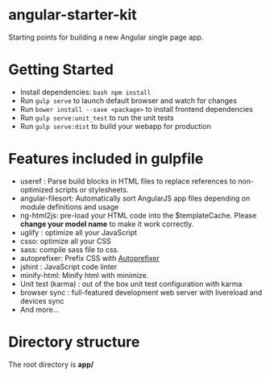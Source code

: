 # angular-starter-kit
Starting points for building a new Angular single page app.

# Getting Started

- Install dependencies: `bash npm install`
- Run `gulp serve` to launch default browser and watch for changes
- Run `bower install --save <package>` to install frontend dependencies
- Run `gulp serve:unit_test` to run the unit tests
- Run `gulp serve:dist` to build your webapp for production 

# Features included in gulpfile
- useref : Parse build blocks in HTML files to replace references to non-optimized scripts or stylesheets.
- angular-filesort: Automatically sort AngularJS app files depending on module definitions and usage
- ng-html2js: pre-load your HTML code into the $templateCache. Please **change your model name** to make it work correctly.
- uglify : optimize all your JavaScript
- csso: optimize all your CSS
- sass: compile sass file to css.
- autoprefixer: Prefix CSS with [Autoprefixer](https://github.com/postcss/autoprefixer-core)
- jshint : JavaScript code linter
- minify-html: Minify html with minimize.
- Unit test (karma) : out of the box unit test configuration with karma
- browser sync : full-featured development web server with livereload and devices sync
- And more...

# Directory structure
The root directory is **app/**
